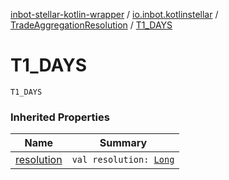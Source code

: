 [inbot-stellar-kotlin-wrapper](../../index.md) / [io.inbot.kotlinstellar](../index.md) / [TradeAggregationResolution](index.md) / [T1_DAYS](./-t1_-d-a-y-s.md)

# T1_DAYS

`T1_DAYS`

### Inherited Properties

| Name | Summary |
|---|---|
| [resolution](resolution.md) | `val resolution: `[`Long`](https://kotlinlang.org/api/latest/jvm/stdlib/kotlin/-long/index.html) |
